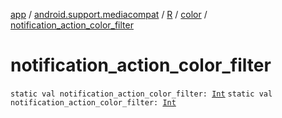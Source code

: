 [app](../../../index.md) / [android.support.mediacompat](../../index.md) / [R](../index.md) / [color](index.md) / [notification_action_color_filter](./notification_action_color_filter.md)

# notification_action_color_filter

`static val notification_action_color_filter: `[`Int`](https://kotlinlang.org/api/latest/jvm/stdlib/kotlin/-int/index.html)
`static val notification_action_color_filter: `[`Int`](https://kotlinlang.org/api/latest/jvm/stdlib/kotlin/-int/index.html)